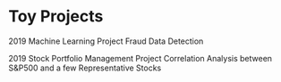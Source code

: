 # Toy Projects

2019 Machine Learning Project
Fraud Data Detection

2019 Stock Portfolio Management Project
Correlation Analysis between S&P500 and a few Representative Stocks
